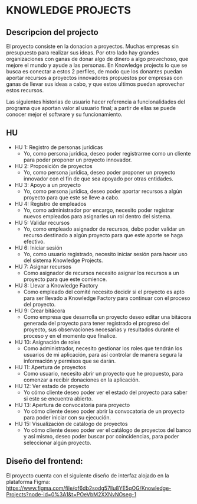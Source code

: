 # KNOWLEDGE PROJECTS

## Descripcion del projecto

El proyecto consiste en la donacion a proyectos. Muchas empresas sin presupuesto para realizar sus ideas. Por otro lado hay grandes organizaciones con ganas de donar algo de dinero a algo provechoso, que mejore el mundo y ayude a las personas. En Knowledge projects lo que se busca es conectar a estos 2 perfiles, de modo que los donantes puedan aportar recursos a proyectos innovadores propuestos por empresas con ganas de llevar sus ideas a cabo, y que estos ultimos puedan aprovechar estos recursos. 

Las siguientes historias de usuario hacer referencia a funcionalidades del programa que aportan valor al usuario final; a partir de ellas se puede conocer mejor el software y su funcionamiento.

## HU

* HU 1: Registro de personas jurídicas
    * Yo, como persona jurídica, deseo poder registrarme como un cliente para poder proponer un proyecto innovador.
* HU 2: Proposición de proyectos
    * Yo, como persona jurídica, deseo poder proponer un proyecto innovador con el fin de que sea apoyado por otras entidades.
* HU 3: Apoyo a un proyecto
    * Yo, como persona jurídica, deseo poder aportar recursos a algún proyecto para que este se lleve a cabo.
* HU 4: Registro de empleados
    * Yo, como administrador por encargo, necesito poder registrar nuevos empleados para asignarles un rol dentro del sistema.
* HU 5: Validar recursos
    * Yo, como empleado asignador de recursos, debo poder validar un recurso destinado a algún proyecto para que este aporte se haga efectivo.
* HU 6: Iniciar sesión
    * Yo, como usuario registrado, necesito iniciar sesión para hacer uso del sistema Knowledge Projects.
* HU 7: Asignar recursos
    * Como asignador de recursos necesito asignar los recursos a un proyecto para que este comience.
* HU 8: Llevar a Knowledge Factory
    * Como empleado del comité necesito decidir si el proyecto es apto para ser llevado a Knowledge Factory para continuar con el proceso del proyecto.
* HU 9: Crear bitácora
    * Como empresa que desarrolla un proyecto deseo editar una bitácora generada del proyecto para tener registrado el progreso del proyecto, sus observaciones necesarias y resultados  durante el proceso y en el momento que finalice.
* HU 10: Asignación de roles
    * Como administrador, necesito gestionar los roles que tendrán los usuarios de mi aplicación, para así controlar de manera segura la información y permisos que se darán.
* HU 11: Apertura de proyectos
    * Como usuario, necesito abrir un proyecto que he propuesto, para comenzar a recibir donaciones en la aplicación.
* HU 12: Ver estado de proyecto
    * Yo cómo cliente deseo poder ver el estado del proyecto para saber si este se encuentra abierto.
* HU 13: Apertura de convocatoria para proyecto
    * Yo cómo cliente deseo poder abrir la convocatoria de un proyecto para poder iniciar con su ejecución.
* HU 15: Visualización de catálogo de proyectos
    * Yo cómo cliente deseo poder ver el catálogo de proyectos del banco y así mismo, deseo poder buscar por coincidencias, para poder seleccionar algún proyecto.

## Diseño del frontend:  
El proyecto cuenta con el siguiente diseño de interfaz alojado en la plataforma Figma: https://www.figma.com/file/of6db2sodg57llu8YE5qOG/Knowledge-Projects?node-id=0%3A1&t=POeVbM2XXNvNOseg-1
